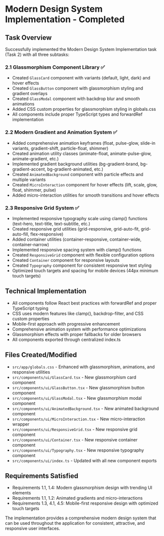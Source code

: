 # Modern Design System Implementation - Completed

## Task Overview
Successfully implemented the Modern Design System Implementation task (Task 2) with all three subtasks:

### 2.1 Glassmorphism Component Library ✅
- Created `GlassCard` component with variants (default, light, dark) and hover effects
- Created `GlassButton` component with glassmorphism styling and gradient overlays
- Created `GlassModal` component with backdrop blur and smooth animations
- Added CSS custom properties for glassmorphism styling in globals.css
- All components include proper TypeScript types and forwardRef implementation

### 2.2 Modern Gradient and Animation System ✅
- Added comprehensive animation keyframes (float, pulse-glow, slide-in variants, gradient-shift, particle-float, shimmer)
- Created animation utility classes (animate-float, animate-pulse-glow, animate-gradient, etc.)
- Implemented gradient background utilities (bg-gradient-brand, bg-gradient-accent, bg-gradient-animated, etc.)
- Created `AnimatedBackground` component with particle effects and multiple variants
- Created `MicroInteraction` component for hover effects (lift, scale, glow, float, shimmer, pulse)
- Added micro-interaction utilities for smooth transitions and hover effects

### 2.3 Responsive Grid System ✅
- Implemented responsive typography scale using clamp() functions (text-hero, text-title, text-subtitle, etc.)
- Created responsive grid utilities (grid-responsive, grid-auto-fit, grid-auto-fill, flex-responsive)
- Added container utilities (container-responsive, container-wide, container-narrow)
- Implemented responsive spacing system with clamp() functions
- Created `ResponsiveGrid` component with flexible configuration options
- Created `Container` component for responsive layouts
- Created `Typography` component for consistent responsive text styling
- Optimized touch targets and spacing for mobile devices (44px minimum touch targets)

## Technical Implementation
- All components follow React best practices with forwardRef and proper TypeScript typing
- CSS uses modern features like clamp(), backdrop-filter, and CSS custom properties
- Mobile-first approach with progressive enhancement
- Comprehensive animation system with performance optimizations
- Glassmorphism effects with proper fallbacks for older browsers
- All components exported through centralized index.ts

## Files Created/Modified
- `src/app/globals.css` - Enhanced with glassmorphism, animations, and responsive utilities
- `src/components/ui/GlassCard.tsx` - New glassmorphism card component
- `src/components/ui/GlassButton.tsx` - New glassmorphism button component  
- `src/components/ui/GlassModal.tsx` - New glassmorphism modal component
- `src/components/ui/AnimatedBackground.tsx` - New animated background component
- `src/components/ui/MicroInteraction.tsx` - New micro-interaction wrapper
- `src/components/ui/ResponsiveGrid.tsx` - New responsive grid component
- `src/components/ui/Container.tsx` - New responsive container component
- `src/components/ui/Typography.tsx` - New responsive typography component
- `src/components/ui/index.ts` - Updated with all new component exports

## Requirements Satisfied
- Requirements 1.1, 1.4: Modern glassmorphism design with trending UI elements
- Requirements 1.1, 1.2: Animated gradients and micro-interactions
- Requirements 1.3, 4.1, 4.5: Mobile-first responsive design with optimized touch targets

The implementation provides a comprehensive modern design system that can be used throughout the application for consistent, attractive, and responsive user interfaces.